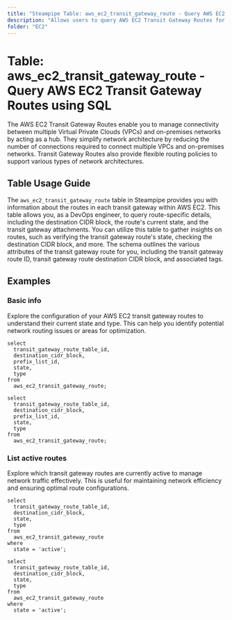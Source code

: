 ```yaml
---
title: "Steampipe Table: aws_ec2_transit_gateway_route - Query AWS EC2 Transit Gateway Routes using SQL"
description: "Allows users to query AWS EC2 Transit Gateway Routes for detailed information about each route, including the destination CIDR block, the route's current state, and the transit gateway attachments."
folder: "EC2"
---
```


# Table: aws_ec2_transit_gateway_route - Query AWS EC2 Transit Gateway Routes using SQL

The AWS EC2 Transit Gateway Routes enable you to manage connectivity between multiple Virtual Private Clouds (VPCs) and on-premises networks by acting as a hub. They simplify network architecture by reducing the number of connections required to connect multiple VPCs and on-premises networks. Transit Gateway Routes also provide flexible routing policies to support various types of network architectures.

## Table Usage Guide

The `aws_ec2_transit_gateway_route` table in Steampipe provides you with information about the routes in each transit gateway within AWS EC2. This table allows you, as a DevOps engineer, to query route-specific details, including the destination CIDR block, the route's current state, and the transit gateway attachments. You can utilize this table to gather insights on routes, such as verifying the transit gateway route's state, checking the destination CIDR block, and more. The schema outlines the various attributes of the transit gateway route for you, including the transit gateway route ID, transit gateway route destination CIDR block, and associated tags.

## Examples

### Basic info
Explore the configuration of your AWS EC2 transit gateway routes to understand their current state and type. This can help you identify potential network routing issues or areas for optimization.

```sql+postgres
select
  transit_gateway_route_table_id,
  destination_cidr_block,
  prefix_list_id,
  state,
  type
from
  aws_ec2_transit_gateway_route;
```

```sql+sqlite
select
  transit_gateway_route_table_id,
  destination_cidr_block,
  prefix_list_id,
  state,
  type
from
  aws_ec2_transit_gateway_route;
```

### List active routes
Explore which transit gateway routes are currently active to manage network traffic effectively. This is useful for maintaining network efficiency and ensuring optimal route configurations.

```sql+postgres
select
  transit_gateway_route_table_id,
  destination_cidr_block,
  state,
  type
from
  aws_ec2_transit_gateway_route
where
  state = 'active';
```

```sql+sqlite
select
  transit_gateway_route_table_id,
  destination_cidr_block,
  state,
  type
from
  aws_ec2_transit_gateway_route
where
  state = 'active';
```